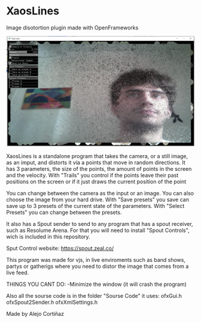 # XaosLines
Image disotortion plugin made with OpenFrameworks

<img src = "images/Screenshot.png" width =800>    

XaosLines is a standalone program that takes the camera, or a still image, as an imput, and distorts it vía a points that move in
random directions. It has 3 parameters, the size of the points, the amount of points in the screen and the velocity.
With "Trails" you control if the points leave their past positions on the screen or if it just draws the current position of the point

You can change between the camera as the input or an image. You can also choose the image from your hard drive.
With "Save presets" you save can save up to 3 presets of the current state of the parameters. With "Select Presets"
you can change between the presets.

It also has a Spout sender to send to any program that has a spout receiver, such as Resolume Arena.
For that you will need to install "Spout Controls", wich is included in this repository. 

Sput Control website: https://spout.zeal.co/

This program was made for vjs, in live enviroments such as band shows, partys or gatherigs where you
need to distor the image that comes from a live feed. 

THINGS YOU CANT DO: -Minimize the window (it will crash the program)

Also all the sourse code is in the folder "Sourse Code"
it uses:
ofxGui.h
ofxSpout2Sender.h
ofxXmlSettings.h

Made by Alejo Cortiñaz
